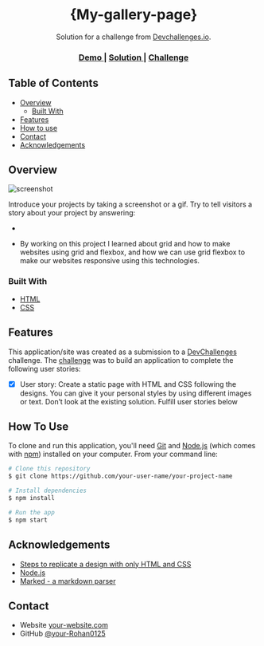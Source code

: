 <!-- Please update value in the {}  -->

<h1 align="center">{My-gallery-page}</h1>

<div align="center">
   Solution for a challenge from  <a href="http://devchallenges.io" target="_blank">Devchallenges.io</a>.
</div>

<div align="center">
  <h3>
    <a href="https://{my-gallery-page.web.app}">
      Demo
    </a>
    <span> | </span>
    <a href="https://{my-gallery-page.web.app}">
      Solution
    </a>
    <span> | </span>
    <a href="https://{devchallenges.io/challenges/gcbWLxG6wdennelX7b8I}">
      Challenge
    </a>
  </h3>
</div>

<!-- TABLE OF CONTENTS -->

## Table of Contents

- [Overview](#overview)
  - [Built With](#built-with)
- [Features](#features)
- [How to use](#how-to-use)
- [Contact](#contact)
- [Acknowledgements](#acknowledgements)

<!-- OVERVIEW -->

## Overview

![screenshot](https://user-images.githubusercontent.com/16707738/92399059-5716eb00-f132-11ea-8b14-bcacdc8ec97b.png)

Introduce your projects by taking a screenshot or a gif. Try to tell visitors a story about your project by answering:

<!-- - Where can I see your demo? -->
<!-- - What was your experience? -->
- 
<!-- - What have you learned/improved? -->
- By working on this project I learned about grid and how to make websites using grid and flexbox, and how we can use grid flexbox to make our websites responsive using this technologies.
<!-- - Your wisdom? :) -->

### Built With

<!-- This section should list any major frameworks that you built your project using. Here are a few examples.-->

- [HTML](https://html.org/)
- [CSS](https://developer.mozilla.org/en-US/docs/Web/CSS)

## Features

<!-- List the features of your application or follow the template. Don't share the figma file here :) -->

This application/site was created as a submission to a [DevChallenges](https://devchallenges.io/challenges) challenge. The [challenge](https://devchallenges.io/challenges/TtUjDt19eIHxNQ4n5jps) was to build an application to complete the following user stories:

- [x] User story: Create a static page with HTML and CSS following the designs. You can give it your personal styles by using different images or text. Don’t look at the existing solution. Fulfill user stories below


## How To Use

To clone and run this application, you'll need [Git](https://git-scm.com) and [Node.js](https://nodejs.org/en/download/) (which comes with [npm](http://npmjs.com)) installed on your computer. From your command line:

```bash
# Clone this repository
$ git clone https://github.com/your-user-name/your-project-name

# Install dependencies
$ npm install

# Run the app
$ npm start
```

## Acknowledgements

<!-- This section should list any articles or add-ons/plugins that helps you to complete the project. This is optional but it will help you in the future. For exmpale -->

- [Steps to replicate a design with only HTML and CSS](https://devchallenges-blogs.web.app/how-to-replicate-design/)
- [Node.js](https://nodejs.org/)
- [Marked - a markdown parser](https://github.com/chjj/marked)

## Contact

- Website [your-website.com](https://{your-web-site-link})
- GitHub [@your-Rohan0125](https://{github.com/Rohan0125})
<!-- - Twitter [@your-twitter](https://{twitter.com/your-username}) -->
